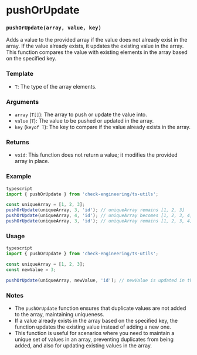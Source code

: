 # pushOrUpdate

### `pushOrUpdate(array, value, key)`

Adds a value to the provided array if the value does not already exist in the array. If the value already exists, it updates the existing value in the array. This function compares the value with existing elements in the array based on the specified key.

### Template

* `T`: The type of the array elements.

### Arguments

* `array` (`T[]`): The array to push or update the value into.
* `value` (`T`): The value to be pushed or updated in the array.
* `key` (`keyof T`): The key to compare if the value already exists in the array.

### Returns

* `void`: This function does not return a value; it modifies the provided array in place.

### Example

```typescript
typescript
import { pushOrUpdate } from 'check-engineering/ts-utils';

const uniqueArray = [1, 2, 3];
pushOrUpdate(uniqueArray, 3, 'id'); // uniqueArray remains [1, 2, 3]
pushOrUpdate(uniqueArray, 4, 'id'); // uniqueArray becomes [1, 2, 3, 4]
pushOrUpdate(uniqueArray, 3, 'id'); // uniqueArray remains [1, 2, 3, 4]
```

### Usage

```typescript
typescript
import { pushOrUpdate } from 'check-engineering/ts-utils';

const uniqueArray = [1, 2, 3];
const newValue = 3;

pushOrUpdate(uniqueArray, newValue, 'id'); // newValue is updated in the array
```

### Notes

* The `pushOrUpdate` function ensures that duplicate values are not added to the array, maintaining uniqueness.
* If a value already exists in the array based on the specified key, the function updates the existing value instead of adding a new one.
* This function is useful for scenarios where you need to maintain a unique set of values in an array, preventing duplicates from being added, and also for updating existing values in the array.
